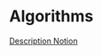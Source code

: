 # Algorithms

[Description Notion](https://probable-poultry-ddd.notion.site/Algorithms-bb39b6c3145b41e6aec82f33345485a1)